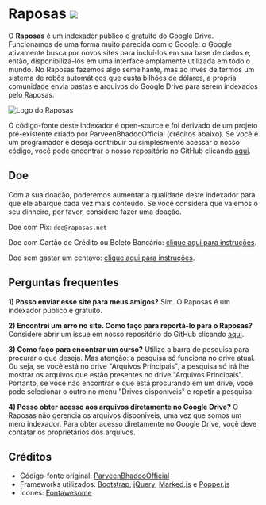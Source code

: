 # Raposas [![](https://data.jsdelivr.com/v1/package/gh/neelygenet/raposas/badge)](https://www.jsdelivr.com/package/gh/neelygenet/raposas)
O **Raposas** é um indexador público e gratuito do Google Drive. Funcionamos de uma forma muito parecida com o Google: o Google ativamente busca por novos sites para incluí-los em sua base de dados e, então, disponibilizá-los em uma interface amplamente utilizada em todo o mundo. No Raposas fazemos algo semelhante, mas ao invés de termos um sistema de robôs automáticos que custa bilhões de dólares, a própria comunidade envia pastas e arquivos do Google Drive para serem indexados pelo Raposas.

![Logo do Raposas](https://cdn.jsdelivr.net/gh/neelygenet/raposas@v1.1.2/images/logo.png)

O código-fonte deste indexador é open-source e foi derivado de um projeto pré-existente criado por ParveenBhadooOfficial (créditos abaixo). Se você é um programador e deseja contribuir ou simplesmente acessar o nosso código, você pode encontrar o nosso repositório no GitHub clicando [aqui](https://github.com/neelygenet/raposas).

## Doe

Com a sua doação, poderemos aumentar a qualidade deste indexador para que ele abarque cada vez mais conteúdo. Se você considera que valemos o seu dinheiro, por favor, considere fazer uma doação.

Doe com Pix: `doe@raposas.net`

Doe com Cartão de Crédito ou Boleto Bancário: [clique aqui para instruções](https://docs.raposas.net/Doar).

Doe sem gastar um centavo: [clique aqui para instruções](https://blog.raposas.net/p/doe-sem-gastar-um-centavo.html).

## Perguntas frequentes

**1) Posso enviar esse site para meus amigos?** Sim. O Raposas é um indexador público e gratuito.

**2) Encontrei um erro no site. Como faço para reportá-lo para o Raposas?** Considere abrir um issue em nosso repositório do GitHub clicando [aqui](https://github.com/neelygenet/raposas/issues).

**3) Como faço para encontrar um curso?** Utilize a barra de pesquisa para procurar o que deseja. Mas atenção: a pesquisa só funciona no drive atual. Ou seja, se você está no drive "Arquivos Principais", a pesquisa só irá lhe mostrar os arquivos que estão presentes no drive "Arquivos Principais". Portanto, se você não encontrar o que está procurando em um drive, você pode selecionar o outro no menu "Drives disponíveis" e repetir a pesquisa.

**4) Posso obter acesso aos arquivos diretamente no Google Drive?** O Raposas não gerencia os arquivos disponíveis, uma vez que somos um mero indexador. Para obter acesso diretamente no Google Drive, você deve contatar os proprietários dos arquivos.

## Créditos

* Código-fonte original: [ParveenBhadooOfficial](https://github.com/ParveenBhadooOfficial/Google-Drive-Index)
* Frameworks utilizados: [Bootstrap](https://getbootstrap.com), [jQuery](https://jquery.com/), [Marked.js](https://marked.js.org/) e [Popper.js](https://popper.js.org/)
* Ícones: [Fontawesome](https://fontawesome.com/)
